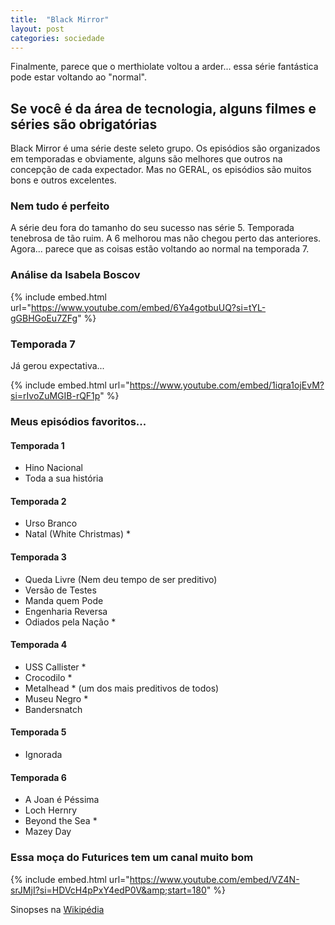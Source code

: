 ```yaml
---
title:  "Black Mirror"
layout: post
categories: sociedade 
---
```


Finalmente, parece que o merthiolate voltou a arder... essa série fantástica pode estar voltando ao "normal".   


## Se você é da área de tecnologia, alguns filmes e séries são obrigatórias 

Black Mirror é uma série deste seleto grupo. Os episódios são organizados em temporadas e obviamente, alguns são melhores que outros na concepção de cada expectador. Mas no GERAL, os episódios são muitos bons e outros excelentes.

### Nem tudo é perfeito 

A série deu fora do tamanho do seu sucesso nas série 5. Temporada tenebrosa de tão ruim. A 6 melhorou mas não chegou perto das anteriores. Agora... parece que as coisas estão voltando ao normal na temporada 7. 

### Análise da Isabela Boscov

{% include embed.html url="https://www.youtube.com/embed/6Ya4gotbuUQ?si=tYL-gGBHGoEu7ZFg" %}

### Temporada 7

Já gerou expectativa... 

{% include embed.html url="https://www.youtube.com/embed/1iqra1ojEvM?si=rIvoZuMGIB-rQF1p" %}

### Meus episódios favoritos... 

#### Temporada 1
<ul>
  <li>Hino Nacional</li>
  <li>Toda a sua história</li>
</ul>

#### Temporada 2
<ul>
  <li>Urso Branco</li>
  <li>Natal (White Christmas) *</li>
</ul>

#### Temporada 3
<ul>
  <li>Queda Livre (Nem deu tempo de ser preditivo)</li>
  <li>Versão de Testes</li>
  <li>Manda quem Pode</li>
  <li>Engenharia Reversa</li>
  <li>Odiados pela Nação *</li>
</ul>

#### Temporada 4
<ul>
  <li>USS Callister *</li>
  <li>Crocodilo *</li>
  <li>Metalhead * (um dos mais preditivos de todos)</li>
  <li>Museu Negro *</li>
  <li>Bandersnatch</li>
</ul>

#### Temporada 5
<ul>
  <li>Ignorada</li>
</ul>

#### Temporada 6
<ul>
  <li>A Joan é Péssima</li>
  <li>Loch Hernry</li>
  <li>Beyond the Sea *</li>
  <li>Mazey Day</li>
</ul>

### Essa moça do Futurices tem um canal muito bom 

{% include embed.html url="https://www.youtube.com/embed/VZ4N-srJMjI?si=HDVcH4pPxY4edP0V&amp;start=180" %}

Sinopses na [Wikipédia](https://pt.wikipedia.org/wiki/Lista_de_episódios_de_Black_Mirror) 
